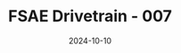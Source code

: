 ---
title: "FSAE Drivetrain - 007"
title_img: "fsae/007_dt_icon.jpg"
title_classes: "square"
title_styles: ""

date: 2024-10-10
draft: false
layout: collage

wrapper_classes: ""
cards:
  - styles: "text-align: left"
    body: >
      Building on successes and learning from failures of [006's drivetrain](/portfolio/dt_006_build), 007's proved to be a wonderful system with little issues. The major issues with 006 were:

      - Failure of engine mount in rear on old car prompted buffing the tubes in this region

      - Roller tensioner kept disintegrating

      - Servicability of caliper was poor

      - Jacking bar/truss was difficult to manufacture, and keep together.

  - img: "fsae/007_dt_bare.jpg"
    classes: "square"
    styles: "width: 40rem;"
    caption: "Download the Design Docs"
    href: "/dt007.pdf"

  - styles: "text-align: left"
    body: >
      To address these, respectively, I:

      - Integrated the engine mount into the differential mount

      - Opted to use a shim tensioning system rather than roller system

      - Moved the caliper to the bottom of the car, revealing the bleeder valve to technicians

      - Mounted the jacking bar/truss exclusively to the differential mount, rather than to the chassis as well (and shifted to simalarly sized sheetmetal throughout)

      In addition to the usual FEA analysis to ensure everything was kosher.

      This system faced only one issue: The shims for tensioning popped out. I foresaw this as a possibility, and made sure to design in 'ears' for safety wire to be installed such that the shim is retained even under severe vibration and compressive loads.
---